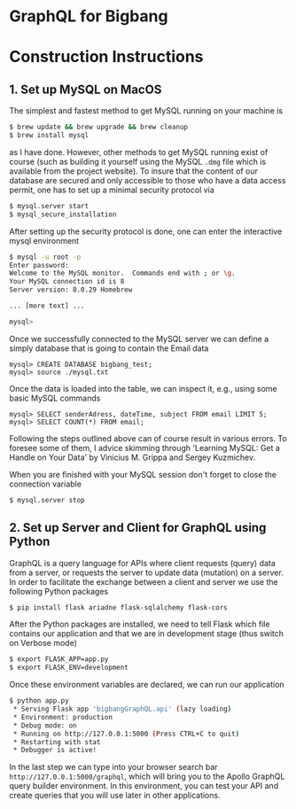 # GraphQL for Bigbang

# Construction Instructions

## 1. Set up MySQL on MacOS
The simplest and fastest method to get MySQL running on your machine is
```bash
$ brew update && brew upgrade && brew cleanup
$ brew install mysql
```
as I have done. However, other methods to get MySQL running exist of course (such as building it yourself using the MySQL `.dmg` file which is available from the project website). To insure that the content of our database are secured and only accessible to those who have a data access permit, one has to set up a minimal security protocol via
```bash
$ mysql.server start
$ mysql_secure_installation
```
After setting up the security protocol is done, one can enter the interactive mysql environment
```bash
$ mysql -u root -p
Enter password:
Welcome to the MySQL monitor.  Commands end with ; or \g.
Your MySQL connection id is 8
Server version: 8.0.29 Homebrew

... [more text] ...

mysql>
```
Once we successfully connected to the MySQL server we can define a simply database that is going to contain the Email data
```MySQL
mysql> CREATE DATABASE bigbang_test;
mysql> source ./mysql.txt
```
Once the data is loaded into the table, we can inspect it, e.g., using some basic MySQL commands
```MySQL
mysql> SELECT senderAdress, dateTime, subject FROM email LIMIT 5;
mysql> SELECT COUNT(*) FROM email;
```
Following the steps outlined above can of course result in various errors. To foresee some of them, I advice skimming through 'Learning MySQL: Get a Handle on Your Data' by  Vinicius M. Grippa and Sergey Kuzmichev.

When you are finished with your MySQL session don't forget to close the connection variable
```bash
$ mysql.server stop
```


## 2. Set up Server and Client for GraphQL using Python

GraphQL is a query language for APIs where client requests (query) data from a server, or requests the server to update data (mutation) on a server. In order to facilitate the exchange between a client and server we use the following Python packages
```bash
$ pip install flask ariadne flask-sqlalchemy flask-cors
```
After the Python packages are installed, we need to tell Flask which file contains our application and that we are in development stage (thus switch on Verbose mode)
```bash
$ export FLASK_APP=app.py
$ export FLASK_ENV=development
```
Once these environment variables are declared, we can run our application
```bash
$ python app.py
 * Serving Flask app 'bigbangGraphQL.api' (lazy loading)
 * Environment: production
 * Debug mode: on
 * Running on http://127.0.0.1:5000 (Press CTRL+C to quit)
 * Restarting with stat
 * Debugger is active!
```
In the last step we can type into your browser search bar `http://127.0.0.1:5000/graphql`, which will bring you to the Apollo GraphQL query builder environment. In this environment, you can test your API and create queries that you will use later in other applications.
